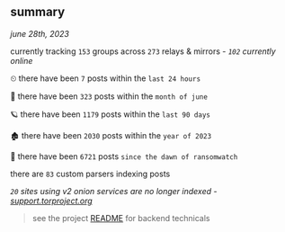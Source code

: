 
## summary
_june 28th, 2023_

currently tracking `153` groups across `273` relays & mirrors - _`102` currently online_

⏲ there have been `7` posts within the `last 24 hours`

🦈 there have been `323` posts within the `month of june`

🪐 there have been `1179` posts within the `last 90 days`

🏚 there have been `2030` posts within the `year of 2023`

🦕 there have been `6721` posts `since the dawn of ransomwatch`

there are `83` custom parsers indexing posts

_`20` sites using v2 onion services are no longer indexed - [support.torproject.org](https://support.torproject.org/onionservices/v2-deprecation/)_

> see the project [README](https://github.com/joshhighet/ransomwatch#ransomwatch--) for backend technicals
